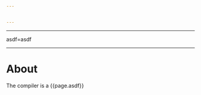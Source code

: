 ```yaml
---


---
```


<hr>
<p>asdf=asdf</p>
<hr>
<h1 id="about">About</h1>
<p>The compiler is a {{page.asdf}}</p>

